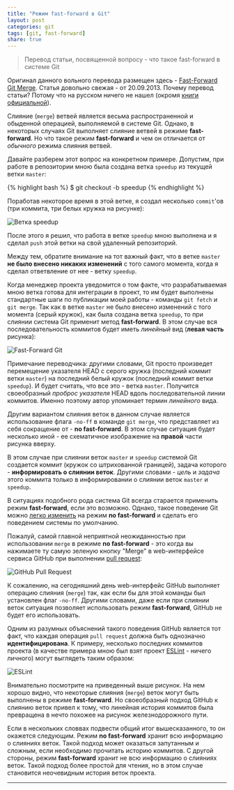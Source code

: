 ```yaml
---
title: "Режим fast-forward в Git"
layout: post
categories: git
tags: [git, fast-forward]
share: true
---
```


> Перевод статьи, посвященной вопросу - что такое fast-forward в системе Git

Оригинал данного вольного перевода размещен здесь - [Fast-Forward Git Merge][1]. Статья довольно свежая - от 20.09.2013. Почему перевод статьи? Потому что на русском ничего не нашел (окромя [книги официальной][4]).

Слияние (`merge`) ветвей является весьма распространенной и обыденной операцией, выполняемой в системе Git. Однако, в некоторых случаях Git выполняет слияние ветвей в режиме **fast-forward**. Но что такое режим **fast-forward** и чем он отличается от *обычного* режима слияния ветвей.

Давайте разберем этот вопрос на конкретном примере. Допустим, при работе в репозитории мною была создана ветка `speedup` из текущей ветки `master`:

{% highlight bash %}
$ git checkout -b speedup
{% endhighlight %}

Поработав некоторое время в этой ветке, я создал несколько `commit`'ов (три коммита, три белых кружка на рисунке):

![Ветка speedup]({{site.url}}/images/uploads/2015/04/fast-forward_1.png "Ветка Speedup")

После этого я решил, что работа в ветке `speedup` мною выполнена и я сделал `push` этой ветки на свой удаленный репозиторий.

Между тем, обратите внимание на тот важный факт, что в ветке `master` **не было внесено никаких изменений** с того самого момента, когда я сделал ответвление от нее - ветку `speedup`.

Когда менеджер проекта уведомится о том факте, что разрабатываемая мною ветка готова для интеграции в проект, то им будет выполнены стандартные шаги по публикации моей работы - команды `git fetch` и `git merge`. Так как в ветке `master` не было внесено изменений с того момента (серый кружок), как была создана ветка `speedup`, то при слиянии система Git применит метод **fast-forward**. В этом случае вся последовательность коммитов будет иметь *линейный* вид (**левая часть** рисунка):

![Fast-Forward Git]({{site.url}}/images/uploads/2015/04/fast-forward_2.png "Fast-Forward Git")

Примечание переводчика: другими словами, Git просто произведет перемещение указателя HEAD с серого кружка (последний коммит ветки `master`) на последний белый кружок (последний коммит ветки `speedup`). И будет считать, что все это - ветка `master`. Получится своеобразный *проброс указателя* HEAD вдоль последовательной линии коммитов. Именно поэтому автор упоминает термин *линейного* вида.

Другим вариантом слияния веток в данном случае является использование флага `-no-ff` в команде `git merge`, что представляет из себя сокращение от - **no fast-forward**. В этом случае ситуация будет несколько иной - ее схематичное изображение на **правой** части рисунка вверху.

В этом случае при слиянии веток `master` и `speedup` системой Git создается коммит (кружок со штрихованной границей), задача которого - **информировать о слиянии веток**. Другими словами - *цель* и *задача* этого коммита только в информировании о слиянии веток `master` и `speedup`.

В ситуациях подобного рода система Git всегда старается применить режим **fast-forward**, если это возможно. Однако, такое поведение Git можно [легко изменить][2] на режим **no fast-forward** и сделать его поведением системы по умолчанию.

Пожалуй, самой главной неприятной неожиданностью при использовании `merge` в режиме **no fast-forward** - это когда вы нажимаете ту самую зеленую кнопку "Merge" в web-интерфейсе сервиса GitHub при выполнении [pull request][5]:

![GitHub Pull Request]({{site.url}}/images/uploads/2015/04/fast-forward_3.png "GitHub Pull Request")

К сожалению, на сегодняшний день web-интерфейс GitHub выполняет операцию слияния (`merge`) так, как если бы для этой команды был установлен флаг `-no-ff`. Другими словами, даже если при слиянии веток ситуация позволяет использовать режим **fast-forward**, GitHub не будет его использовать.

Одним из разумных объяснений такого поведения GitHub является тот факт, что каждая операция `pull request` должна быть однозначно **идентифицирована**. К примеру, несколько последних коммитов проекта (в качестве примера мною был взят проект [ESLint][3] - ничего личного) могут выглядеть таким образом:

![ESLint]({{site.url}}/images/uploads/2015/04/fast-forward_4.png "ESLint")

Внимательно посмотрите на приведенный выше рисунок. На нем хорошо видно, что некоторые слияния (`merge`) веток могут быть выполнены в режиме **fast-forward**. Но своеобразный подход GitHub к слиянию веток привел к тому, что линейная история коммитов была превращена в нечто похожее на рисунок железнодорожного пути.

Если в нескольких словвах подвести общий итог вышесказанного, то он окажется следующим. Режим **no fast-forward** хранит всю информацию о слияниях веток. Такой подход может оказаться запутанным и сложным, если необходимо прочитать историю коммитов. С другой стороны, режим **fast-forward** хранит не всю информацию о слияниях веток. Такой подход более простой для чтения, но в этом случае становится неочевидным история веток проекта.

---
[1]: http://ariya.ofilabs.com/2013/09/fast-forward-git-merge.html "Fast-Forward Git Merge"
[2]: http://stackoverflow.com/questions/2500296/can-i-make-fast-forwarding-be-off-by-default-in-git "Fast Forward Off By Default"
[3]: https://github.com/eslint/eslint "ESLint"
[4]: http://git-scm.com/book/ru/v2 "Pro Git"
[5]: https://help.github.com/articles/using-pull-requests/ "Pull Request"
